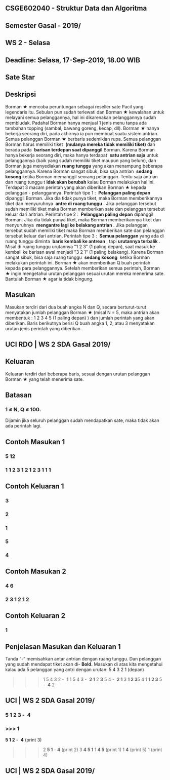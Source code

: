 ## CSGE602040 - Struktur Data dan Algoritma

## Semester Gasal - 2019/

## WS 2 - Selasa

## Deadline: Selasa, 17-Sep-2019, 18.00 WIB

## Sate Star

## Deskripsi

Borman ★ mencoba peruntungan sebagai reseller sate Pacil yang legendaris itu. Sebulan pun sudah
terlewati dan Borman ★ kewalahan untuk melayani semua pelanggannya, hal ini dikarenakan
pelanggannya sudah membludak. Padahal Borman hanya menjual 1 jenis menu tanpa ada tambahan
topping (sambal, bawang goreng, kecap, dll). Borman ★ hanya bekerja seorang diri, pada akhirnya ia
pun membuat suatu sistem antrian.
Semua pelanggan Borman ★ berbaris sedemikian rupa. Semua pelanggan Borman harus memiliki
tiket ​ **(mulanya mereka tidak memiliki tiket)** dan berada pada ​ **barisan terdepan saat dipanggil**
Borman. Karena Borman hanya bekerja seorang diri, maka hanya terdapat ​ **satu antrian saja** untuk
pelanggannya (baik yang sudah memiliki tiket maupun yang belum), dan Borman juga menyediakan
**ruang tunggu** yang akan menampung beberapa pelanggannya. Karena Borman sangat sibuk, bisa
saja antrian ​ **sedang kosong** ketika Borman memanggil seorang pelanggan. Tentu saja antrian dan
ruang tunggu t​ **idak akan berubah** kalau Borman melakukan hal ini. Terdapat 3 macam perintah yang
akan diberikan Borman ★ kepada pelanggan - pelanggannya.
Perintah tipe 1 : ​ **Pelanggan paling depan** dipanggil Borman. Jika dia tidak punya tiket, maka Borman
memberikannya tiket dan menyuruhnya ​ **antre di ruang tunggu** ​. Jika pelanggan tersebut sudah
memiliki tiket maka Borman memberikan sate dan pelanggan tersebut keluar dari antrian.
Perintah tipe 2 : ​ **Pelanggan paling depan** dipanggil Borman. Jika dia tidak punya tiket, maka Borman
memberikannya tiket dan menyuruhnya ​ **mengantre lagi ke belakang antrian** ​. Jika pelanggan
tersebut sudah memiliki tiket maka Borman memberikan sate dan pelanggan tersebut keluar dari
antrian.
Perintah tipe 3 : ​ **Semua pelanggan** yang ada di ruang tunggu diminta ​ **baris kembali ke antrean** ​, tapi
**urutannya terbalik** ​. Misal di ruang tunggu urutannya "1 2 3" (1 paling depan), saat masuk ke kembali
ke barisan awal menjadi "3 2 1” (1 paling belakang). Karena Borman sangat sibuk, bisa saja ruang
tunggu ​ **sedang kosong** ​ ketika Borman melakukan perintah ini.
Borman ★ akan memberikan Q buah perintah kepada para pelanggannya. Setelah memberikan
semua perintah, Borman ★ ingin mengetahui urutan pelanggan sesuai urutan mereka menerima
sate. Bantulah Borman ★ agar ia tidak bingung.

## Masukan

Masukan terdiri dari dua buah angka N dan Q, secara berturut-turut menyatakan jumlah pelanggan
Borman ★ (misal N = 5, maka antrian akan membentuk : 1 2 3 4 5 (1 paling depan) ) dan jumlah
perintah yang akan diberikan. Baris berikutnya berisi Q buah angka 1, 2, atau 3 menyatakan urutan
jenis perintah yang diberikan.

## UCI RDO | WS 2 SDA Gasal 2019/


## Keluaran

Keluaran terdiri dari beberapa baris, sesuai dengan urutan pelanggan Borman ★ yang telah
menerima sate.

## Batasan

### 1 ≤ N, Q ≤ 100.

Dijamin jika seluruh pelanggan sudah mendapatkan sate, maka tidak akan ada perintah lagi.

## Contoh Masukan 1

### 5 12

### 1 1 2 3 1 2 1 2 3 1 1 1

## Contoh Keluaran 1

### 3 

### 2 

### 1 

### 5 

### 4 

## Contoh Masukan 2

### 4 6

### 2 3 1 2 1 2

## Contoh Keluaran 2

### 1 

## Penjelasan Masukan dan Keluaran 1

Tanda “-” memisahkan antar antrian dengan ruang tunggu. Dan pelanggan yang sudah mendapat
tiket akan di-​ **Bold.** ​Masukan di atas kita mengetahui kalau ada 5 pelanggan yang antri dengan
urutan:
5 4 3 2 1 (depan)
>>> 1
5 4 3 2 - ​ **1**
>>> 1
5 4 3 - ​ **2 1**
>>> 2
**3** ​5 4 - ​ **2 1**
>>> 3
**1 2 3** ​5 4
>>> 1
**1 2 3** ​5 - ​ **4**
>>> 2

## UCI | WS 2 SDA Gasal 2019/


### 5 1 2 3 ​- ​ 4

### >>> 1

**5 1 2** ​- ​ **4** ​(print 3)
>>> 2
**5 1** ​-​ **4** ​(print 2)
>>> 3
**4 5 1**
>>> 1
**4 5** ​(print 1)
>>> 1
**4** ​(print 5)
>>> 1
(print 4)

## UCI | WS 2 SDA Gasal 2019/


